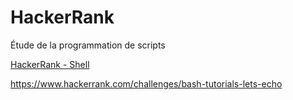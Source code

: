 # HackerRank


Étude de la programmation de scripts

[HackerRank - Shell](https://www.hackerrank.com/domains/shell)

https://www.hackerrank.com/challenges/bash-tutorials-lets-echo

